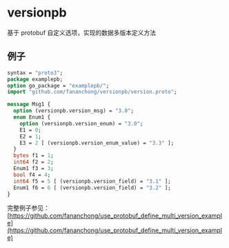 # versionpb

基于 protobuf 自定义选项，实现的数据多版本定义方法

## 例子

```protobuf
syntax = "proto3";
package examplepb;
option go_package = "examplepb/";
import "github.com/fananchong/versionpb/version.proto";

message Msg1 {
  option (versionpb.version_msg) = "3.0";
  enum Enum1 {
    option (versionpb.version_enum) = "3.0";
    E1 = 0;
    E2 = 1;
    E3 = 2 [ (versionpb.version_enum_value) = "3.3" ];
  }
  bytes f1 = 1;
  int64 f2 = 2;
  Enum1 f3 = 3;
  bool f4 = 4;
  int64 f5 = 5 [ (versionpb.version_field) = "3.1" ];
  Enum1 f6 = 6 [ (versionpb.version_field) = "3.2" ];
}
```


完整例子参见： [https://github.com/fananchong/use_protobuf_define_multi_version_example](https://github.com/fananchong/use_protobuf_define_multi_version_example)
